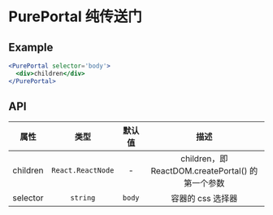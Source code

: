 # PurePortal 纯传送门

## Example

```jsx
<PurePortal selector='body'>
  <div>children</div>
</PurePortal>
```

## API

|   属性   |       类型        | 默认值 |                       描述                        |
|:--------:|:-----------------:|:------:|:-------------------------------------------------:|
| children | `React.ReactNode` |   -    | children，即 ReactDOM.createPortal() 的第一个参数 |
| selector |     `string`      | `body` |                 容器的 css 选择器                 |
